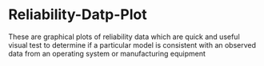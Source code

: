 # Reliability-Datp-Plot
These are graphical plots of reliability data which are quick and useful visual test to determine if a particular model is consistent  with an observed data from an operating system or manufacturing equipment
